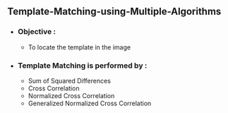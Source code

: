 ## Template-Matching-using-Multiple-Algorithms ##
* ### Objective :
  * To locate the template in the image

* ### Template Matching is performed by :  

  * Sum of Squared Differences
  * Cross Correlation
  * Normalized Cross Correlation
  * Generalized Normalized Cross Correlation

